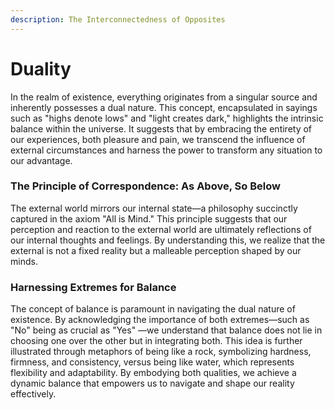 ```yaml
---
description: The Interconnectedness of Opposites
---
```


# Duality

In the realm of existence, everything originates from a singular source and inherently possesses a dual nature. This concept, encapsulated in sayings such as "highs denote lows" and "light creates dark," highlights the intrinsic balance within the universe. It suggests that by embracing the entirety of our experiences, both pleasure and pain, we transcend the influence of external circumstances and harness the power to transform any situation to our advantage.

### The Principle of Correspondence: As Above, So Below

The external world mirrors our internal state—a philosophy succinctly captured in the axiom "All is Mind." This principle suggests that our perception and reaction to the external world are ultimately reflections of our internal thoughts and feelings. By understanding this, we realize that the external is not a fixed reality but a malleable perception shaped by our minds.

### Harnessing Extremes for Balance

The concept of balance is paramount in navigating the dual nature of existence. By acknowledging the importance of both extremes—such as "No" being as crucial as "Yes" —we understand that balance does not lie in choosing one over the other but in integrating both. This idea is further illustrated through metaphors of being like a rock, symbolizing hardness, firmness, and consistency, versus being like water, which represents flexibility and adaptability. By embodying both qualities, we achieve a dynamic balance that empowers us to navigate and shape our reality effectively.
